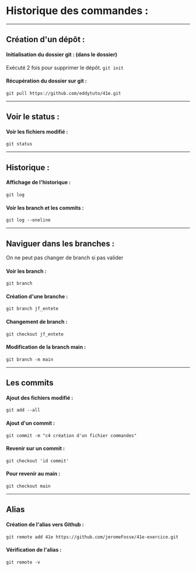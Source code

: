 # Historique des commandes :
------------

## Création d'un dépôt :

####  Initialisation du dossier git : (dans le dossier)
Exécuté 2 fois pour supprimer le dépôt.
    `git init`

####  Récupération du dossier sur git :
    git pull https://github.com/eddytuto/41e.git

---

## Voir le status :

####  Voir les fichiers modifié : 
    git status

--- 

## Historique :

####  Affichage de l'historique :
    git log
####  Voir les branch et les commits :
    git log --oneline

---
## Naviguer dans les branches :

On ne peut pas changer de branch si pas valider

####  Voir les branch :
    git branch
####  Création d'une branche :
    git branch jf_entete
####  Changement de branch : 
    git checkout jf_entete
####  Modification de la branch main :
    git branch -m main

---
## Les commits

#### Ajout des fichiers modifié :
    git add --all

#### Ajout d'un commit :
    git commit -m "c4 création d'un fichier commandes"

####  Revenir sur un commit :
    git checkout 'id commit'
####  Pour revenir au main :
    git checkout main

---
## Alias

####  Création de l'alias vers Github :
    git remote add 41e https://github.com/jeromeFosse/41e-exercice.git
####  Vérification de l'alias :
    git remote -v







